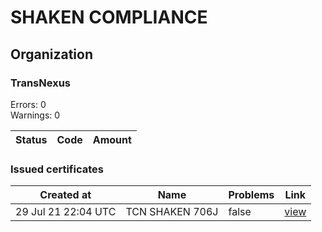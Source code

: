 # SHAKEN COMPLIANCE
## Organization

### TransNexus

Errors: 0\
Warnings: 0

| Status | Code | Amount |
|--------|------|--------|

### Issued certificates

| Created at | Name | Problems | Link |
|------------|------|----------|------|
| 29 Jul 21 22:04 UTC | TCN SHAKEN 706J | false | [view](314340da9783d71524f1a0ca949956ebc808a842%2Findex.md) |

